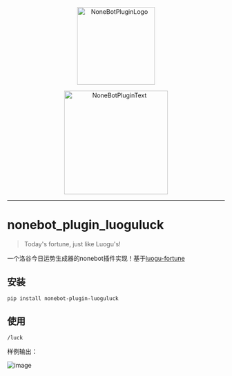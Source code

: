 <div align="center">
  <a href="https://v2.nonebot.dev/store"><img src="https://github.com/A-kirami/nonebot-plugin-template/blob/resources/nbp_logo.png" width="180" height="180" alt="NoneBotPluginLogo"></a>
  <br>
  <p><img src="https://github.com/A-kirami/nonebot-plugin-template/blob/resources/NoneBotPlugin.svg" width="240" alt="NoneBotPluginText"></p>
</div>

<hr />

# nonebot_plugin_luoguluck

>Today's fortune, just like Luogu's!

一个洛谷今日运势生成器的nonebot插件实现！基于[luogu-fortune](https://github.com/xycld/luogu-fortune)

## 安装
```shell
pip install nonebot-plugin-luoguluck
```
## 使用
```explaintext
/luck
```

样例输出：

![image](https://github.com/user-attachments/assets/40393908-0450-4653-8e4c-7d9fdc2e618a)

